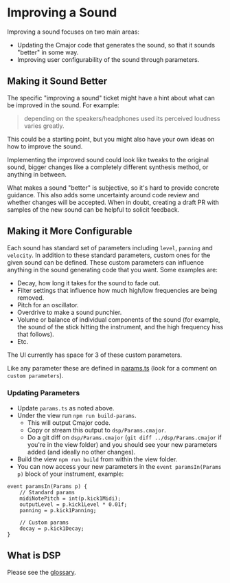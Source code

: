 # Improving a Sound

Improving a sound focuses on two main areas:

- Updating the Cmajor code that generates the sound, so that it sounds "better" in some way.
- Improving user configurability of the sound through parameters.

## Making it Sound Better

The specific "improving a sound" ticket might have a hint about what can be improved in the sound. For example:

> depending on the speakers/headphones used its perceived loudness varies greatly.

This could be a starting point, but you might also have your own ideas on how to improve the sound.

Implementing the improved sound could look like tweaks to the original sound, bigger changes like a completely different synthesis method, or anything in between.

What makes a sound "better" is subjective, so it's hard to provide concrete guidance. This also adds some uncertainty around code review and whether changes will be accepted. When in doubt, creating a draft PR with samples of the new sound can be helpful to solicit feedback.

## Making it More Configurable

Each sound has standard set of parameters including `level`, `panning` and `velocity`. In addition to these standard parameters, custom ones for the given sound can be defined. These custom parameters can influence anything in the sound generating code that you want. Some examples are:

- Decay, how long it takes for the sound to fade out.
- Filter settings that influence how much high/low frequencies are being removed.
- Pitch for an oscillator.
- Overdrive to make a sound punchier.
- Volume or balance of individual components of the sound (for example, the sound of the stick hitting the instrument, and the high frequency hiss that follows).
- Etc.

The UI currently has space for 3 of these custom parameters.

Like any parameter these are defined in [params.ts](https://github.com/lilyvanoekel/percupuff/blob/main/view/src/params.ts) (look for a comment on `custom parameters`).

### Updating Parameters

- Update `params.ts` as noted above.
- Under the view run `npm run build-params`.
  - This will output Cmajor code.
  - Copy or stream this output to `dsp/Params.cmajor`.
  - Do a git diff on `dsp/Params.cmajor` (`git diff ../dsp/Params.cmajor` if you're in the view folder) and you should see your new parameters added (and ideally no other changes).
- Build the view `npm run build` from within the view folder.
- You can now access your new parameters in the `event paramsIn(Params p)` block of your instrument, example:

```
event paramsIn(Params p) {
    // Standard params
    midiNotePitch = int(p.kick1Midi);
    outputLevel = p.kick1Level * 0.01f;
    panning = p.kick1Panning;

    // Custom params
    decay = p.kick1Decay;
}
```

## What is DSP

Please see the [glossary](https://github.com/lilyvanoekel/percupuff/blob/main/docs/glossary.md#dsp-digital-signal-processing).

